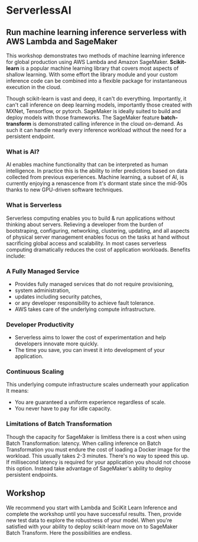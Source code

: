 # ServerlessAI

## Run machine learning inference serverless with AWS Lambda and SageMaker 
This workshop demonstrates two methods of machine learning inference for global production using AWS Lambda and Amazon SageMaker. **Scikit-learn** is a popular machine learning library that covers most aspects of shallow learning. With some effort the library module and your custom inference code can be combined into a flexible package for instantaneous execution in the cloud. 

Though scikit-learn is vast and deep, it can't do everything. Importantly, it can't call inference on deep learning models, importantly those created with MXNet, Tensorflow, or pytorch. SageMaker is ideally suited to build and deploy models with those frameworks. The SageMaker feature **batch-transform** is demonstrated calling inference in the cloud on-demand. As such it can handle nearly every inference workload without the need for a persistent endpoint. 

### What is AI? 

AI enables machine functionality that can be interpreted as human intelligence. In practice this is the ability to infer predictions based on data collected from previous experiences. Machine learning, a subset of AI, is currently enjoying a renascence from it's dormant state since the mid-90s thanks to new GPU-driven software techniques. 

### What is Serverless

Serverless computing enables you to build & run applications without thinking about servers. Relieving a developer from the burden of bootstraping, configuring, networking, clustering, updating, and all aspects of physical server management enables focus on the tasks at hand without sacrificing global access and scalability. In most cases serverless computing dramatically reduces the cost of application workloads. Benefits include:

### A Fully Managed Service
- Provides fully managed services that do not require provisioning, 
- system administration, 
- updates including security patches,
- or any developer responsibility to achieve fault tolerance.
- AWS takes care of the underlying compute infrastructure. 

### Developer Productivity
- Serverless aims to lower the cost of experimentation and help developers innovate more quickly. 
- The time you save, you can invest it into development of your application. 

### Continuous Scaling
This underlying compute infrastructure scales underneath your application
It means:
- You are guaranteed a uniform experience regardless of scale.
- You never have to pay for idle capacity.

### Limitations of Batch Transformation
Though the capacity for SageMaker is limitless there is a cost when using Batch Transformation: latency. When calling inference on Batch Transformation you must endure the cost of loading a Docker image for the workload. This usually takes 2-3 minutes. There's no way to speed this up. If millisecond latency is required for your application you should not choose this option. Instead take advantage of SageMaker's ability to deploy persistent endpoints. 


## Workshop

We recommend you start with Lambda and SciKit Learn Inference and complete the workshop until you have successful results. Then, provide new test data to explore the robustness of your model. When you're satisfied with your ability to deploy scikit-learn move on to SageMaker Batch Transform. Here the possibilities are endless. 
